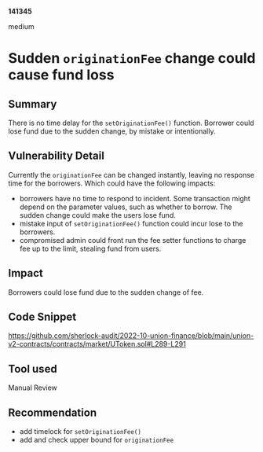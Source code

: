 __141345__

medium

# Sudden `originationFee` change could cause fund loss

## Summary

There is no time delay for the `setOriginationFee()` function. Borrower could lose fund due to the sudden change, by mistake or intentionally.

## Vulnerability Detail

Currently the `originationFee` can be changed instantly, leaving no response time for the borrowers. Which could have the following impacts:
- borrowers have no time to respond to incident. Some transaction might depend on the parameter values, such as whether to borrow. The sudden change could make the users lose fund.
- mistake input of `setOriginationFee()` function could incur lose to the borrowers.
- compromised admin could front run the fee setter functions to charge fee up to the limit, stealing fund from users.


## Impact

Borrowers could lose fund due to the sudden change of fee.



## Code Snippet

https://github.com/sherlock-audit/2022-10-union-finance/blob/main/union-v2-contracts/contracts/market/UToken.sol#L289-L291


## Tool used

Manual Review


## Recommendation

- add timelock for `setOriginationFee()`
- add and check upper bound for `originationFee`
